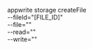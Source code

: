 appwrite storage createFile \
        --fileId="[FILE_ID]" \
        --file="" \
        --read="" \
        --write=""
